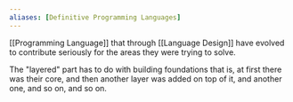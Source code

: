 ```yaml
---
aliases: [Definitive Programming Languages]
---
```


[[Programming Language]] that through [[Language Design]] have evolved to contribute seriously for the areas they were trying to solve.

The "layered" part has to do with building foundations that is, at first there was their core, and then another layer was added on top of it, and another one, and so on, and so on.
